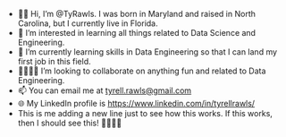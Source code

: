 - 👋🏾 Hi, I’m @TyRawls. I was born in Maryland and raised in North Carolina, but I currently live in Florida.
- 🧠 I’m interested in learning all things related to Data Science and Engineering.
- 🌱 I’m currently learning skills in Data Engineering so that I can land my first job in this field.
- 🫱🏾‍🫲🏽 I’m looking to collaborate on anything fun and related to Data Engineering.
- 📫 You can email me at tyrell.rawls@gmail.com
- 🌐︎ My LinkedIn profile is https://www.linkedin.com/in/tyrellrawls/
- This is me adding a new line just to see how this works. If this works, then I should see this! 🎉🙌🏾🎊

<!---
TyRawls/TyRawls is a ✨ special ✨ repository because its `README.md` (this file) appears on your GitHub profile. 
You can click the Preview link to take a look at your changes.
--->
